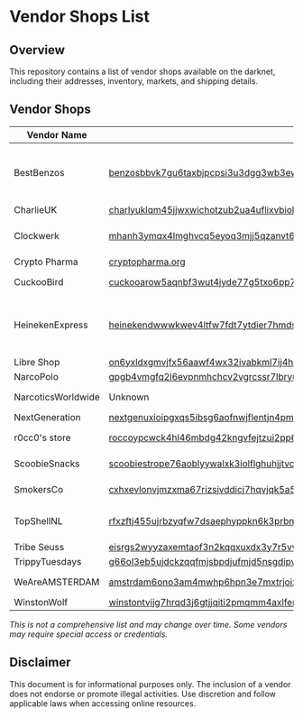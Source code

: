 # Vendor Shops List

## Overview
This repository contains a list of vendor shops available on the darknet, including their addresses, inventory, markets, and shipping details.

## Vendor Shops

| Vendor Name | Address | Dread Username | Inventory | Markets | Shipping |
|-------------|---------|---------------|-----------|---------|----------|
| BestBenzos | [benzosbbvk7gu6taxbjpcpsi3u3dgg3wb3ewwr4jx7tholioxmnwagyd.onion](http://benzosbbvk7gu6taxbjpcpsi3u3dgg3wb3ewwr4jx7tholioxmnwagyd.onion/) | /u/BestBenzos | Drugs | Abacus, Amphora, Archetyp, DarkMater, DrugHub | USA Only |
| CharlieUK | [charlyuklqm45jjwxwichotzub2ua4uflixvbioleyfuixz57q5lahqd.onion](http://charlyuklqm45jjwxwichotzub2ua4uflixvbioleyfuixz57q5lahqd.onion/) | Unknown | Drugs | Unknown | UK Only |
| Clockwerk | [mhanh3ymqx4lmghvcq5eyoq3mjj5qzanvt6i7yvwhytsv6xjuymg4fid.onion](http://mhanh3ymqx4lmghvcq5eyoq3mjj5qzanvt6i7yvwhytsv6xjuymg4fid.onion/) | /d/clockwerk | Drugs | Abacus, BlackOps, DrugHub | USA Only |
| Crypto Pharma | [cryptopharma.org](https://cryptopharma.org/) | Unknown | Drugs | Unknown | UK Only |
| CuckooBird | [cuckooarow5aqnbf3wut4jyde77g5txo6pp7stvlezkykzut45wizdid.onion](http://cuckooarow5aqnbf3wut4jyde77g5txo6pp7stvlezkykzut45wizdid.onion/) | /u/Cuckoobird | Drugs | Abacus, Archetyp | USA Only |
| HeinekenExpress | [heinekendwwwkwev4ltfw7fdt7ytdier7hmdsa2mebrvdx3pw267i5id.onion](http://heinekendwwwkwev4ltfw7fdt7ytdier7hmdsa2mebrvdx3pw267i5id.onion/) | /u/HeinekenExpress | Drugs | Abacus, Archetyp, Dark Matter, DrugHub | Worldwide - Varies |
| Libre Shop | [on6yxldxgmvjfx56aawf4wx32ivabkml7ij4hlagl5nw3urvnwdkkaad.onion](http://on6yxldxgmvjfx56aawf4wx32ivabkml7ij4hlagl5nw3urvnwdkkaad.onion/) | Unknown | Varies | Unknown | Worldwide |
| NarcoPolo | [gpgb4vmgfq2l6evpnmhchcv2vgrcssr7lbryucn4g3n22jzxkpnv3qid.onion](http://gpgb4vmgfq2l6evpnmhchcv2vgrcssr7lbryucn4g3n22jzxkpnv3qid.onion/) | Unknown | Drugs | Unknown | Europe |
| NarcoticsWorldwide | Unknown | /u/NarcoticsWorldwide | Drugs | Abacus, Archetyp | Worldwide - Varies |
| NextGeneration | [nextgenuxioipgxqs5ibsg6aofnwjflentjn4pmqp25h3guc6dwnanyd.onion](http://nextgenuxioipgxqs5ibsg6aofnwjflentjn4pmqp25h3guc6dwnanyd.onion/) | /u/NextGeneration | Drugs | Archetyp | Europe |
| r0cc0's store | [roccoypcwck4hl46mbdg42kngvfejtzui2pp64s4vqz7vl33nhsgw4id.onion](http://roccoypcwck4hl46mbdg42kngvfejtzui2pp64s4vqz7vl33nhsgw4id.onion/) | /u/r0cc0 | Drugs | Archetyp | Mostly Europe |
| ScoobieSnacks | [scoobiestrope76aoblyywalxk3iolflghuhjjtvc2diecuuq5oprtqd.onion](http://scoobiestrope76aoblyywalxk3iolflghuhjjtvc2diecuuq5oprtqd.onion/) | /u/scoobiesnacks | Drugs | Archetyp, DrugHub | USA Only |
| SmokersCo | [cxhxevlonvjmzxma67rizsjvddicj7hqvjqk5a5wfu3373oqb2zafwyd.onion](http://cxhxevlonvjmzxma67rizsjvddicj7hqvjqk5a5wfu3373oqb2zafwyd.onion/) | Unknown | Drugs | Unknown | Europe Only |
| TopShellNL | [rfxzftj455ujrbzyqfw7dsaephyppkn6k3prbn7tlhcew43almqi2fid.onion](http://rfxzftj455ujrbzyqfw7dsaephyppkn6k3prbn7tlhcew43almqi2fid.onion/) | /d/TopShellNL | Drugs | All Superlist Markets | Worldwide |
| Tribe Seuss | [eisrgs2wyyzaxemtaof3n2kqqxuxdx3y7r5vwfi7rukn3z7owxweznid.onion](http://eisrgs2wyyzaxemtaof3n2kqqxuxdx3y7r5vwfi7rukn3z7owxweznid.onion/) | Tribe_Seuss | Drugs | N/A | Worldwide |
| TrippyTuesdays | [g66ol3eb5ujdckzqqfmjsbpdjufmjd5nsgdipvxmsh7rckzlhywlzlqd.onion/post/e7c30b7169870c0fe708](http://g66ol3eb5ujdckzqqfmjsbpdjufmjd5nsgdipvxmsh7rckzlhywlzlqd.onion/post/e7c30b7169870c0fe708) | /u/TrippyTuesdays | Drugs | Archetyp | Worldwide |
| WeAreAMSTERDAM | [amstrdam6ono3am4mwhp6hpn3e7mxtrjoixrq4t6g347mixuefwk26ad.onion](http://amstrdam6ono3am4mwhp6hpn3e7mxtrjoixrq4t6g347mixuefwk26ad.onion/) | /u/WeAreAMSTERDAM | Drugs | Abacus, TorZon | Worldwide |
| WinstonWolf | [winstontvijg7hrqd3j6gtjjqiti2pmqmm4axlfemfocluunerfktfqd.onion](http://winstontvijg7hrqd3j6gtjjqiti2pmqmm4axlfemfocluunerfktfqd.onion/) | /u/WinstonWolf | Drugs | Unknown | USA Only |

*This is not a comprehensive list and may change over time. Some vendors may require special access or credentials.*

## Disclaimer
This document is for informational purposes only. The inclusion of a vendor does not endorse or promote illegal activities. Use discretion and follow applicable laws when accessing online resources.
